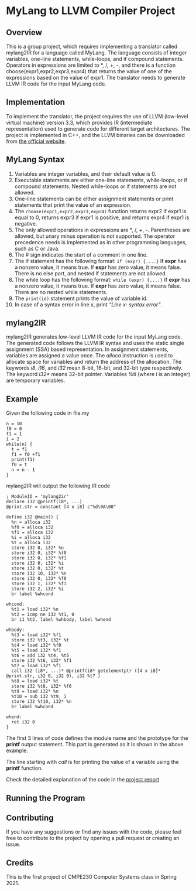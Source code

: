 # MyLang to LLVM Compiler Project

## Overview
This is a group project, which requires implementing a translator called mylang2IR for a language 
called MyLang. The language consists of integer variables, one-line statements, while-loops, and if 
compound statements. Operators in expressions are limited to *, /, +, -, and there is a function 
choose(expr1,expr2,expr3,expr4) that returns the value of one of the expressions based on the value 
of expr1. The translator needs to generate LLVM IR code for the input MyLang code.

## Implementation
To implement the translator, the project requires the use of LLVM (low-level virtual machine) 
version 3.3, which provides IR (intermediate representation) used to generate code for different 
target architectures. The project is implemented in C++, and the LLVM binaries can be downloaded 
from [the official website](https://releases.llvm.org/download.html#3.3).

## MyLang Syntax
1. Variables are integer variables, and their default value is 0.
2. Executable statements are either one-line statements, while-loops, or if compound statements. Nested while-loops or if statements are not allowed.
3. One-line statements can be either assignment statements or print statements that print the value of an expression.
4. The `choose(expr1,expr2,expr3,expr4)` function returns expr2 if expr1 is equal to 0, returns expr3 if expr1 is positive, and returns expr4 if expr1 is negative.
5. The only allowed operations in expressions are *, /, +, -. Parentheses are allowed, but unary minus operation is not supported. The operator precedence needs is implemented as in other programming languages, such as C or Java.
6. The # sign indicates the start of a comment in one line.
7. The if statement has the following format: `if (expr) {....}`
If **expr** has a nonzero value, it means true. If **expr** has zero value, it means false. There is no else part, and nested if statements are not allowed.
8. The while loop has the following format: `while (expr) {....}`
If **expr** has a nonzero value, it means true. If **expr** has zero value, it means false. There are no nested while statements.
9. The `print(id)` statement prints the value of variable id.
10. In case of a syntax error in line x, print _“Line x: syntax error”_.

## mylang2IR
mylang2IR generates low-level LLVM IR code for the input MyLang code. The generated code follows 
the LLVM IR syntax and uses the static single assignment (SSA) based representation. In assignment 
statements, variables are assigned a value once. The _alloca_ instruction is used to allocate space 
for variables and return the address of the allocation. The keywords _i8_, _i16_, and _i32_ mean 
8-bit, 16-bit, and 32-bit type respectively. The keyword _i32*_ means 32-bit pointer. Variables %ti 
(where i is an integer) are temporary variables.


## Example
Given the following code in file.my

```
n = 10
f0 = 0
f1 = 1
i = 2
while(n) {
  t = f1
  f1 = f0 +f1
  print(f1)
  f0 = t
  n = n - 1
}
```

mylang2IR will output the following IR code

```
; ModuleID = 'mylang2ir'
declare i32 @printf(i8*, ...)
@print.str = constant [4 x i8] c"%d\0A\00"

define i32 @main() {
  %n = alloca i32
  %f0 = alloca i32
  %f1 = alloca i32
  %i = alloca i32
  %t = alloca i32
  store i32 0, i32* %n
  store i32 0, i32* %f0
  store i32 0, i32* %f1
  store i32 0, i32* %i
  store i32 0, i32* %t
  store i32 10, i32* %n
  store i32 0, i32* %f0
  store i32 1, i32* %f1
  store i32 2, i32* %i
  br label %whcond

whcond:
  %t1 = load i32* %n
  %t2 = icmp ne i32 %t1, 0
  br i1 %t2, label %whbody, label %whend

whbody:
  %t3 = load i32* %f1
  store i32 %t3, i32* %t
  %t4 = load i32* %f0
  %t5 = load i32* %f1
  %t6 = add i32 %t4, %t5
  store i32 %t6, i32* %f1
  %t7 = load i32* %f1
  call i32 (i8*, ...)* @printf(i8* getelementptr ([4 x i8]* @print.str, i32 0, i32 0), i32 %t7 )
  %t8 = load i32* %t
  store i32 %t8, i32* %f0
  %t9 = load i32* %n
  %t10 = sub i32 %t9, 1
  store i32 %t10, i32* %n
  br label %whcond

whend:
  ret i32 0
}
```
The first 3 lines of code defines the module name and the prototype for the **printf** output
statement. This part is generated as it is shown in the above example.

The line starting with _call_ is for printing the value of a variable using the **printf** function.

Check the detailed explanation of the code in the [project report](https://github.com/salimtirit/Interpreter-project/blob/main/Project%20Documentation.pdf)

## Running the Program


## Contributing
If you have any suggestions or find any issues with the code, please feel free to contribute to the project by opening a pull request or creating an issue.

## Credits
This is the first project of CMPE230 Computer Systems class in Spring 2021.


